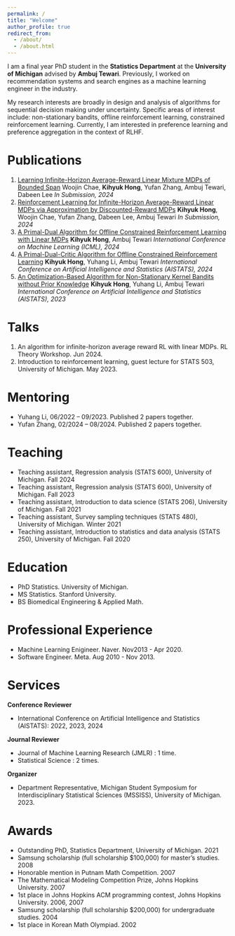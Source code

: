 ```yaml
---
permalink: /
title: "Welcome"
author_profile: true
redirect_from:
  - /about/
  - /about.html
---
```


I am a final year PhD student in the **Statistics Department** at the **University of Michigan** advised by **Ambuj Tewari**. Previously, I worked on recommendation systems and search engines as a machine learning engineer in the industry.

My research interests are broadly in design and analysis of algorithms for sequential decision making under uncertainty. Specific areas of interest include: non-stationary bandits, offline reinforcement learning, constrained reinforcement learning. Currently, I am interested in preference learning and preference aggregation in the context of RLHF.

Publications
======
1. [Learning Infinite-Horizon Average-Reward Linear Mixture MDPs of Bounded Span](https://arxiv.org/abs/2410.14992)
Woojin Chae, **Kihyuk Hong**, Yufan Zhang, Ambuj Tewari, Dabeen Lee
*In Submission, 2024*
1. [Reinforcement Learning for Infinite-Horizon Average-Reward Linear MDPs via Approximation by Discounted-Reward MDPs](https://arxiv.org/abs/2405.15050)
**Kihyuk Hong**, Woojin Chae, Yufan Zhang, Dabeen Lee, Ambuj Tewari
*In Submission, 2024*
1. [A Primal-Dual Algorithm for Offline Constrained Reinforcement Learning with Linear MDPs](https://arxiv.org/abs/2402.04493)
**Kihyuk Hong**, Ambuj Tewari
*International Conference on Machine Learning (ICML), 2024*
1. [A Primal-Dual-Critic Algorithm for Offline Constrained Reinforcement Learning](https://arxiv.org/abs/2306.07818)
**Kihyuk Hong**, Yuhang Li, Ambuj Tewari
*International Conference on Artificial Intelligence and Statistics (AISTATS), 2024*
1. [An Optimization-Based Algorithm for Non-Stationary Kernel Bandits without Prior Knowledge](https://arxiv.org/abs/2205.14775)
**Kihyuk Hong**, Yuhang Li, Ambuj Tewari
*International Conference on Artificial Intelligence and Statistics (AISTATS), 2023*

Talks
======
1. An algorithm for infinite-horizon average reward RL with linear MDPs. RL Theory Workshop. Jun 2024.
1. Introduction to reinforcement learning, guest lecture for STATS 503, University of Michigan. May 2023.

Mentoring
======
- Yuhang Li, 06/2022 – 09/2023. Published 2 papers together.
- Yufan Zhang, 02/2024 – 08/2024. Published 2 papers together.

Teaching
======
- Teaching assistant, Regression analysis (STATS 600), University of Michigan. Fall 2024
- Teaching assistant, Regression analysis (STATS 600), University of Michigan. Fall 2023
- Teaching assistant, Introduction to data science (STATS 206), University of Michigan. Fall 2021
- Teaching assistant, Survey sampling techniques (STATS 480), University of Michigan. Winter 2021
- Teaching assistant, Introduction to statistics and data analysis (STATS 250), University of Michigan. Fall 2020

Education
======
- PhD Statistics. University of Michigan.
- MS Statistics. Stanford University.
- BS Biomedical Engineering & Applied Math.

Professional Experience
======
- Machine Learning Enigineer. Naver. Nov2013 - Apr 2020.
- Software Engineer. Meta. Aug 2010 - Nov 2013.

Services
======
**Conference Reviewer**
- International Conference on Artificial Intelligence and Statistics (AISTATS): 2022, 2023, 2024

**Journal Reviewer**
- Journal of Machine Learning Research (JMLR) : 1 time.
- Statistical Science : 2 times.

**Organizer**
- Department Representative, Michigan Student Symposium for Interdisciplinary Statistical Sciences (MSSISS), University of Michigan. 2023.

Awards
======
- Outstanding PhD, Statistics Department, University of Michigan. 2021
- Samsung scholarship (full scholarship $100,000) for master’s studies. 2008
- Honorable mention in Putnam Math Competition. 2007
- The Mathematical Modeling Competition Prize, Johns Hopkins University. 2007
- 1st place in Johns Hopkins ACM programming contest, Johns Hopkins University. 2006, 2007
- Samsung scholarship (full scholarship $200,000) for undergraduate studies. 2004
- 1st place in Korean Math Olympiad. 2002